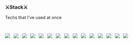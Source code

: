 <div style="text-align=center">
  <h3>⚔Stack⚔</h3>
  <p> Techs that I've used at once <p> <br>
  <div style="display:inline">
    <img src="https://img.shields.io/badge/HTML5-E34F26?style=flat-square&logo=HTML5&logoColor=white"/> &nbsp
    <img src="https://img.shields.io/badge/CSS3-1572B6?style=flat-square&logo=CSS3&logoColor=white"/> &nbsp
    <img src="https://img.shields.io/badge/JavaScript-F7DF1E?style=flat-square&logo=JavaScript&logoColor=white"/> &nbsp
    <img src="https://img.shields.io/badge/C-A8B9CC?style=flat-square&logo=C&logoColor=white"/> &nbsp
    <img src="https://img.shields.io/badge/C++-00599C?style=flat-square&logo=c%2B%2B&logoColor=white"/> &nbsp
    <img src="https://img.shields.io/badge/Java-007396?style=flat-square&logo=Java&logoColor=white"/> &nbsp
    <img src="https://img.shields.io/badge/Kotlin-0095D5?style=flat-square&logo=Kotlin&logoColor=white"/> &nbsp
    <img src="https://img.shields.io/badge/Swift-FA7347?style=flat-square&logo=Swift&logoColor=white"/> &nbsp
    <img src="https://img.shields.io/badge/MySQL-4479A1?style=flat-square&logo=MySQL&logoColor=white"/> &nbsp
    <img src="https://img.shields.io/badge/Spring-6DB33F?style=flat-square&logo=Spring&logoColor=white"/> &nbsp
    <img src="https://img.shields.io/badge/React-61DAFB?style=flat-square&logo=React&logoColor=white"/> &nbsp
    <img src="https://img.shields.io/badge/React Router-CA4245?style=flat-square&logo=React Router&logoColor=white"/> &nbsp
    <img src="https://img.shields.io/badge/Ant Design-0170FE?style=flat-square&logo=Ant Design&logoColor=white"/> &nbsp
    <img src="https://img.shields.io/badge/Android Studio-3DDC84?style=flat-square&logo=Android Studio&logoColor=white"/> &nbsp
    <img src="https://img.shields.io/badge/Xcode-1575F9?style=flat-square&logo=Xcode&logoColor=white"/> &nbsp
  </div>
</div>
<!--
**reader-wh94/reader-wh94** is a ✨ _special_ ✨ repository because its `README.md` (this file) appears on your GitHub profile.

Here are some ideas to get you started:

- 🔭 I’m currently working on ...
- 🌱 I’m currently learning ...
- 👯 I’m looking to collaborate on ...
- 🤔 I’m looking for help with ...
- 💬 Ask me about ...
- 📫 How to reach me: ...
- 😄 Pronouns: ...
- ⚡ Fun fact: ...
-->
